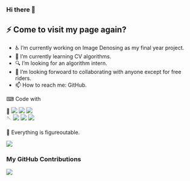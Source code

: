 ### Hi there 👋
## ⚡ Come to visit my page again? 

<!-- **FishCatCake/FishCatCake** is a ✨ _special_ ✨ repository because its `README.md` (this file) appears on your GitHub profile. -->

- ♿ I’m currently working on Image Denosing as my final year project.
- 📕 I’m currently learning CV algorithms.
- 🔍 I’m looking for an algorithm intern.
- 💢 I’m looking forwoard to collaborating with anyone except for free riders.
- 📫 How to reach me: GitHub.

⌨ Code with  

🐍 ![](https://img.shields.io/badge/Python-blue)
![](https://img.shields.io/badge/Tensorflow-orange)
![](https://img.shields.io/badge/Pytorch-red)  
🪡 ![](https://img.shields.io/badge/C++-blueviolet)
![](https://img.shields.io/badge/Vue.js-9cf)
![](https://img.shields.io/badge/SpringBoot-green)

💬 Everything is figureoutable.  

![](https://img.shields.io/badge/JetBrains-aficionado-ff69b4)

### My GitHub Contributions
![](https://raw.githubusercontent.com/FishCatCake/FishCatCake/main/assets/github-contribution-grid-snake.svg)

<!-- 
- 🔭 I’m currently working on loads of assignments...
- 🌱 I’m currently learning DotNet
- 👯 I’m looking to collaborate on anyone except for freeriders 
- 🤔 I’m looking for help with algorithms
- 💬 We could be friends as long as you like Zhou Shen or his songs :)
- 📫 How to reach me: GitHub -->
